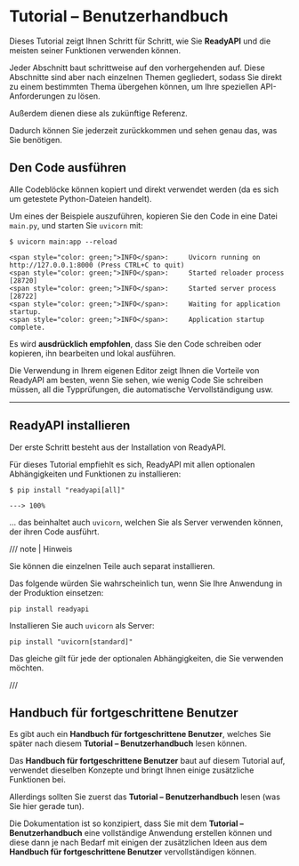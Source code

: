 # Tutorial – Benutzerhandbuch

Dieses Tutorial zeigt Ihnen Schritt für Schritt, wie Sie **ReadyAPI** und die meisten seiner Funktionen verwenden können.

Jeder Abschnitt baut schrittweise auf den vorhergehenden auf. Diese Abschnitte sind aber nach einzelnen Themen gegliedert, sodass Sie direkt zu einem bestimmten Thema übergehen können, um Ihre speziellen API-Anforderungen zu lösen.

Außerdem dienen diese als zukünftige Referenz.

Dadurch können Sie jederzeit  zurückkommen und sehen genau das, was Sie benötigen.

## Den Code ausführen

Alle Codeblöcke können kopiert und direkt verwendet werden (da es sich um getestete Python-Dateien handelt).

Um eines der Beispiele auszuführen, kopieren Sie den Code in eine Datei `main.py`, und starten Sie `uvicorn` mit:

<div class="termy">

```console
$ uvicorn main:app --reload

<span style="color: green;">INFO</span>:     Uvicorn running on http://127.0.0.1:8000 (Press CTRL+C to quit)
<span style="color: green;">INFO</span>:     Started reloader process [28720]
<span style="color: green;">INFO</span>:     Started server process [28722]
<span style="color: green;">INFO</span>:     Waiting for application startup.
<span style="color: green;">INFO</span>:     Application startup complete.
```

</div>

Es wird **ausdrücklich empfohlen**, dass Sie den Code schreiben oder kopieren, ihn bearbeiten und lokal ausführen.

Die Verwendung in Ihrem eigenen Editor zeigt Ihnen die Vorteile von ReadyAPI am besten, wenn Sie sehen, wie wenig Code Sie schreiben müssen, all die Typprüfungen, die automatische Vervollständigung usw.

---

## ReadyAPI installieren

Der erste Schritt besteht aus der Installation von ReadyAPI.

Für dieses Tutorial empfiehlt es sich, ReadyAPI mit allen optionalen Abhängigkeiten und Funktionen zu installieren:

<div class="termy">

```console
$ pip install "readyapi[all]"

---> 100%
```

</div>

... das beinhaltet auch `uvicorn`, welchen Sie als Server verwenden können, der ihren Code ausführt.

/// note | Hinweis

Sie können die einzelnen Teile auch separat installieren.

Das folgende würden Sie wahrscheinlich tun, wenn Sie Ihre Anwendung in der Produktion einsetzen:

```
pip install readyapi
```

Installieren Sie auch `uvicorn` als Server:

```
pip install "uvicorn[standard]"
```

Das gleiche gilt für jede der optionalen Abhängigkeiten, die Sie verwenden möchten.

///

## Handbuch für fortgeschrittene Benutzer

Es gibt auch ein **Handbuch für fortgeschrittene Benutzer**, welches Sie später nach diesem **Tutorial – Benutzerhandbuch** lesen können.

Das **Handbuch für fortgeschrittene Benutzer** baut auf diesem Tutorial auf, verwendet dieselben Konzepte und bringt Ihnen einige zusätzliche Funktionen bei.

Allerdings sollten Sie zuerst das **Tutorial – Benutzerhandbuch** lesen (was Sie hier gerade tun).

Die Dokumentation ist so konzipiert, dass Sie mit dem **Tutorial – Benutzerhandbuch** eine vollständige Anwendung erstellen können und diese dann je nach Bedarf mit einigen der zusätzlichen Ideen aus dem **Handbuch für fortgeschrittene Benutzer** vervollständigen können.
